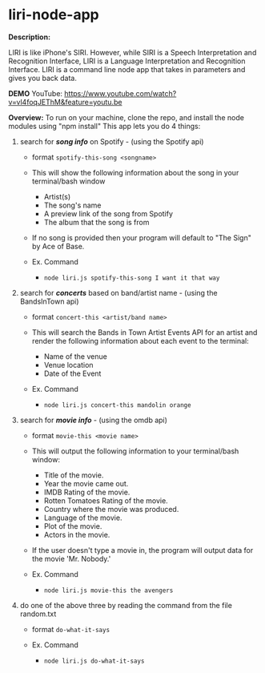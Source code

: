 # liri-node-app
**Description:**

 LIRI is like iPhone's SIRI. However, while SIRI is a Speech Interpretation and Recognition Interface, LIRI is a Language Interpretation and Recognition Interface. LIRI is a command line node app that takes in parameters and gives you back data.

**DEMO**
YouTube: https://www.youtube.com/watch?v=vl4foqJEThM&feature=youtu.be

**Overview:**
To run on your machine, clone the repo, and install the node modules using "npm install"
This app lets you do 4 things:

1. search for __*song info*__ on Spotify - (using the Spotify api)
    - format `spotify-this-song <songname>`
    - This will show the following information about the song in your terminal/bash window
        - Artist(s)
        - The song's name
        - A preview link of the song from Spotify
        - The album that the song is from
    - If no song is provided then your program will default to "The Sign" by Ace of Base.

    - Ex. Command 
        - `node liri.js spotify-this-song I want it that way`
    

2. search for __*concerts*__ based on band/artist name - (using the BandsInTown api)
    - format `concert-this <artist/band name>`
    - This will search the Bands in Town Artist Events API for an artist and render the following information about each event to the terminal:
        - Name of the venue
        - Venue location
        - Date of the Event

    - Ex. Command 
        - `node liri.js concert-this mandolin orange`

3. search for __*movie info*__ - (using the omdb api)
    - format `movie-this <movie name>`
    - This will output the following information to your terminal/bash window:
        * Title of the movie.
        * Year the movie came out.
        * IMDB Rating of the movie.
        * Rotten Tomatoes Rating of the movie.
        * Country where the movie was produced.
        * Language of the movie.
        * Plot of the movie.
        * Actors in the movie.
    - If the user doesn't type a movie in, the program will output data for the movie 'Mr. Nobody.'

    - Ex. Command 
        - `node liri.js movie-this the avengers`

4. do one of the above three by reading the command from the file random.txt
    - format `do-what-it-says`
    
    - Ex. Command 
        - `node liri.js do-what-it-says`
